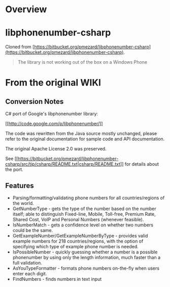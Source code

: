 # Overview

# libphonenumber-csharp

Cloned from [https://bitbucket.org/pmezard/libphonenumber-csharp](https://bitbucket.org/pmezard/libphonenumber-csharp).

> The library is not working out of the box on a Windows Phone


# From the original WIKI
## Conversion Notes

C# port of Google's libphonenumber library:

  [[http://code.google.com/p/libphonenumber/]]

  The code was rewritten from the Java source mostly unchanged, please refer to the original documentation for sample code and API documentation.

  The original Apache License 2.0 was preserved.

  See [[https://bitbucket.org/pmezard/libphonenumber-csharp/src/tip/csharp/README.txt|csharp/README.txt]] for details about the port.

## Features

  * Parsing/formatting/validating phone numbers for all countries/regions of the world.
  * GetNumberType - gets the type of the number based on the number itself; able to distinguish Fixed-line, Mobile, Toll-free, Premium Rate, Shared Cost, VoIP and Personal Numbers (whenever feasible).
  * IsNumberMatch - gets a confidence level on whether two numbers could be the same.
  * GetExampleNumber/GetExampleNumberByType - provides valid example numbers for 218 countries/regions, with the option of specifying which type of example phone number is needed.
  * IsPossibleNumber - quickly guessing whether a number is a possible phonenumber by using only the length information, much faster than a full validation.
  * AsYouTypeFormatter - formats phone numbers on-the-fly when users enter each digit.
  * FindNumbers - finds numbers in text input 

